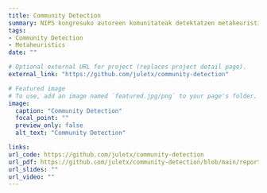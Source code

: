 ```yaml
---
title: Community Detection
summary: NIPS kongresuko autoreen komunitateak detektatzen metaheuristikoak erabiliz.
tags:
- Community Detection
- Metaheuristics
date: ""

# Optional external URL for project (replaces project detail page).
external_link: "https://github.com/juletx/community-detection"

# Featured image
# To use, add an image named `featured.jpg/png` to your page's folder. 
image:
  caption: "Community Detection"
  focal_point: ""
  preview_only: false
  alt_text: "Community Detection"

links:
url_code: https://github.com/juletx/community-detection
url_pdf: https://github.com/juletx/community-detection/blob/main/report/Community_Detection.pdf
url_slides: ""
url_video: ""
---
```

